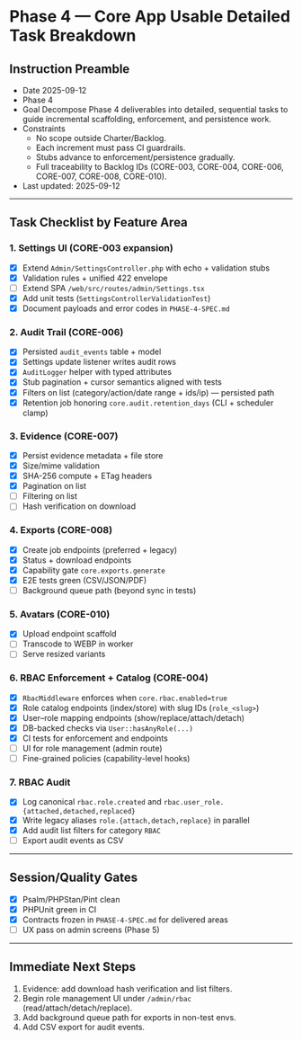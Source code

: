 # Phase 4 — Core App Usable Detailed Task Breakdown

## Instruction Preamble
- Date 2025-09-12
- Phase 4
- Goal Decompose Phase 4 deliverables into detailed, sequential tasks to guide incremental scaffolding, enforcement, and persistence work.
- Constraints
  - No scope outside Charter/Backlog.
  - Each increment must pass CI guardrails.
  - Stubs advance to enforcement/persistence gradually.
  - Full traceability to Backlog IDs (CORE-003, CORE-004, CORE-006, CORE-007, CORE-008, CORE-010).
- Last updated: 2025-09-12

---

## Task Checklist by Feature Area

### 1. Settings UI (CORE-003 expansion)
- [x] Extend `Admin/SettingsController.php` with echo + validation stubs
- [x] Validation rules + unified 422 envelope
- [ ] Extend SPA `/web/src/routes/admin/Settings.tsx`
- [x] Add unit tests (`SettingsControllerValidationTest`)
- [x] Document payloads and error codes in `PHASE-4-SPEC.md`

### 2. Audit Trail (CORE-006)
- [x] Persisted `audit_events` table + model
- [x] Settings update listener writes audit rows
- [x] `AuditLogger` helper with typed attributes
- [x] Stub pagination + cursor semantics aligned with tests
- [x] Filters on list (category/action/date range + ids/ip) — persisted path
- [x] Retention job honoring `core.audit.retention_days` (CLI + scheduler clamp)

### 3. Evidence (CORE-007)
- [x] Persist evidence metadata + file store
- [x] Size/mime validation
- [x] SHA-256 compute + ETag headers
- [x] Pagination on list
- [ ] Filtering on list
- [ ] Hash verification on download

### 4. Exports (CORE-008)
- [x] Create job endpoints (preferred + legacy)
- [x] Status + download endpoints
- [x] Capability gate `core.exports.generate`
- [x] E2E tests green (CSV/JSON/PDF)
- [ ] Background queue path (beyond sync in tests)

### 5. Avatars (CORE-010)
- [x] Upload endpoint scaffold
- [ ] Transcode to WEBP in worker
- [ ] Serve resized variants

### 6. RBAC Enforcement + Catalog (CORE-004)
- [x] `RbacMiddleware` enforces when `core.rbac.enabled=true`
- [x] Role catalog endpoints (index/store) with slug IDs (`role_<slug>`)
- [x] User–role mapping endpoints (show/replace/attach/detach)
- [x] DB-backed checks via `User::hasAnyRole(...)`
- [x] CI tests for enforcement and endpoints
- [ ] UI for role management (admin route)
- [ ] Fine-grained policies (capability-level hooks)

### 7. RBAC Audit
- [x] Log canonical `rbac.role.created` and `rbac.user_role.{attached,detached,replaced}`
- [x] Write legacy aliases `role.{attach,detach,replace}` in parallel
- [x] Add audit list filters for category `RBAC`
- [ ] Export audit events as CSV

---

## Session/Quality Gates
- [x] Psalm/PHPStan/Pint clean
- [x] PHPUnit green in CI
- [x] Contracts frozen in `PHASE-4-SPEC.md` for delivered areas
- [ ] UX pass on admin screens (Phase 5)

---

## Immediate Next Steps
1. Evidence: add download hash verification and list filters.
2. Begin role management UI under `/admin/rbac` (read/attach/detach/replace).
3. Add background queue path for exports in non-test envs.
4. Add CSV export for audit events.
